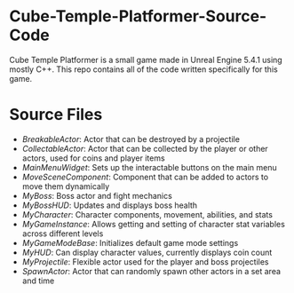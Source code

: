 # Cube-Temple-Platformer-Source-Code
Cube Temple Platformer is a small game made in Unreal Engine 5.4.1 using mostly C++. This repo contains all of the code written specifically for this game.

# Source Files
* *BreakableActor*: Actor that can be destroyed by a projectile
* *CollectableActor*: Actor that can be collected by the player or other actors, used for coins and player items
* *MainMenuWidget*: Sets up the interactable buttons on the main menu
* *MoveSceneComponent*: Component that can be added to actors to move them dynamically
* *MyBoss*: Boss actor and fight mechanics
* *MyBossHUD*: Updates and displays boss health
* *MyCharacter*: Character components, movement, abilities, and stats
* *MyGameInstance*: Allows getting and setting of character stat variables across different levels
* *MyGameModeBase*: Initializes default game mode settings
* *MyHUD*: Can display character values, currently displays coin count
* *MyProjectile*: Flexible actor used for the player and boss projectiles
* *SpawnActor*: Actor that can randomly spawn other actors in a set area and time
